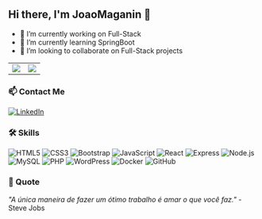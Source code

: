 ## Hi there, I'm JoaoMaganin 👋

- 🔭 I’m currently working on Full-Stack
- 🌱 I’m currently learning SpringBoot
- 👯 I’m looking to collaborate on Full-Stack projects

<table>
  <tr style="border: none;">
    <td style="border: none;">
      <picture>
        <source
          srcset="https://github-readme-stats.vercel.app/api?username=JoaoMaganin&show_icons=true&theme=dark&title_color=39FF14&icon_color=39FF14"
          media="(prefers-color-scheme: dark)"
        />
        <source
          srcset="https://github-readme-stats.vercel.app/api?username=JoaoMaganin&show_icons=true&title_color=000080&icon_color=000080"
          media="(prefers-color-scheme: light), (prefers-color-scheme: no-preference)"
        />
        <img src="https://github-readme-stats.vercel.app/api?username=JoaoMaganin&show_icons=true&title_color=39FF14&icon_color=39FF14" />
      </picture>
    </td>
    <td style="border: none;">
      <picture>
        <source
          srcset="https://github-readme-stats.vercel.app/api/top-langs/?username=JoaoMaganin&layout=compact&theme=dark&title_color=39FF14"
          media="(prefers-color-scheme: dark)"
        />
        <source
          srcset="https://github-readme-stats.vercel.app/api/top-langs/?username=JoaoMaganin&layout=compact&title_color=000080"
          media="(prefers-color-scheme: light), (prefers-color-scheme: no-preference)"
        />
        <img src="https://github-readme-stats.vercel.app/api/top-langs/?username=JoaoMaganin&layout=compact&title_color=000080" />
      </picture>
    </td>
  </tr>
</table>

### 📫 Contact Me

[![LinkedIn](https://img.shields.io/badge/-LinkedIn-0077B5?style=flat&logo=LinkedIn&logoColor=white)](https://www.linkedin.com/in/joaomontemor/)

### 🛠️ Skills

![HTML5](https://img.shields.io/badge/-HTML5-E34F26?style=flat&logo=html5&logoColor=white)
![CSS3](https://img.shields.io/badge/-CSS3-1572B6?style=flat&logo=css3&logoColor=white)
![Bootstrap](https://img.shields.io/badge/-Bootstrap-563D7C?style=flat&logo=bootstrap&logoColor=white)
![JavaScript](https://img.shields.io/badge/-JavaScript-F7DF1E?style=flat&logo=javascript&logoColor=black)
![React](https://img.shields.io/badge/-React-61DAFB?style=flat&logo=react&logoColor=black)
![Express](https://img.shields.io/badge/-Express-000000?style=flat&logo=express&logoColor=white)
![Node.js](https://img.shields.io/badge/-Node.js-339933?style=flat&logo=node.js&logoColor=white)
![MySQL](https://img.shields.io/badge/-MySQL-4479A1?style=flat&logo=mysql&logoColor=white)
![PHP](https://img.shields.io/badge/-PHP-777BB4?style=flat&logo=php&logoColor=white)
![WordPress](https://img.shields.io/badge/-WordPress-21759B?style=flat&logo=wordpress&logoColor=white)
![Docker](https://img.shields.io/badge/-Docker-2496ED?style=flat&logo=docker&logoColor=white)
![GitHub](https://img.shields.io/badge/-GitHub-181717?style=flat&logo=github&logoColor=white)

### 🌟 Quote

_"A única maneira de fazer um ótimo trabalho é amar o que você faz."_ - Steve Jobs
